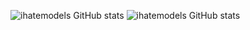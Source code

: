 ![ihatemodels GitHub stats](https://github-readme-stats.vercel.app/api?username=ihatemodels&show_icons=true&theme=transparent)
![ihatemodels GitHub stats](https://github-readme-stats.vercel.app/api?username=AthennaMind&show_icons=true&theme=transparent)
